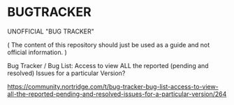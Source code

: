 # BUGTRACKER

UNOFFICIAL "BUG TRACKER"  

( The content of this repository should just be used as a guide and not official information. )


Bug Tracker / Bug List: Access to view ALL the reported (pending and resolved) Issues for a particular Version?

https://community.nortridge.com/t/bug-tracker-bug-list-access-to-view-all-the-reported-pending-and-resolved-issues-for-a-particular-version/264
